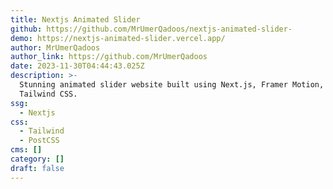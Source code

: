 ```yaml
---
title: Nextjs Animated Slider
github: https://github.com/MrUmerQadoos/nextjs-animated-slider-
demo: https://nextjs-animated-slider.vercel.app/
author: MrUmerQadoos
author_link: https://github.com/MrUmerQadoos
date: 2023-11-30T04:44:43.025Z
description: >-
  Stunning animated slider website built using Next.js, Framer Motion, and
  Tailwind CSS.
ssg:
  - Nextjs
css:
  - Tailwind
  - PostCSS
cms: []
category: []
draft: false
---
```

